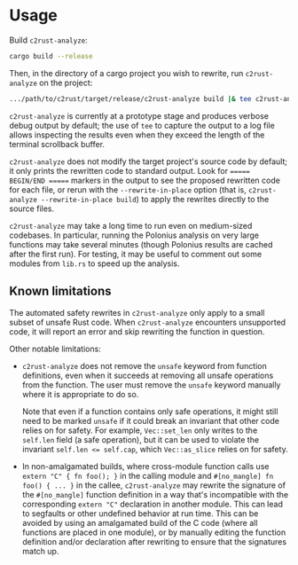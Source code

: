 # Usage

Build `c2rust-analyze`:

```sh
cargo build --release
```

Then, in the directory of a cargo project you wish to rewrite, run
`c2rust-analyze` on the project:

```sh
.../path/to/c2rust/target/release/c2rust-analyze build |& tee c2rust-analyze.log
```

`c2rust-analyze` is currently at a prototype stage and produces verbose debug
output by default; the use of `tee` to capture the output to a log file allows
inspecting the results even when they exceed the length of the terminal
scrollback buffer.

`c2rust-analyze` does not modify the target project's source code by default;
it only prints the rewritten code to standard output.  Look for `=====
BEGIN/END =====` markers in the output to see the proposed rewritten code for
each file, or rerun with the `--rewrite-in-place` option (that is,
`c2rust-analyze --rewrite-in-place build`) to apply the rewrites directly to
the source files.

`c2rust-analyze` may take a long time to run even on medium-sized codebases.
In particular, running the Polonius analysis on very large functions may take
several minutes (though Polonius results are cached after the first run).  For
testing, it may be useful to comment out some modules from `lib.rs` to speed up
the analysis.


## Known limitations

The automated safety rewrites in `c2rust-analyze` only apply to a small subset
of unsafe Rust code.  When `c2rust-analyze` encounters unsupported code, it
will report an error and skip rewriting the function in question.

Other notable limitations:

* `c2rust-analyze` does not remove the `unsafe` keyword from function
  definitions, even when it succeeds at removing all unsafe operations from the
  function.  The user must remove the `unsafe` keyword manually where it is
  appropriate to do so.

  Note that even if a function contains only safe operations, it might still
  need to be marked `unsafe` if it could break an invariant that other code
  relies on for safety.  For example, `Vec::set_len` only writes to the
  `self.len` field (a safe operation), but it can be used to violate the
  invariant `self.len <= self.cap`, which `Vec::as_slice` relies on for safety.

* In non-amalgamated builds, where cross-module function calls use `extern "C"
  { fn foo(); }` in the calling module and `#[no_mangle] fn foo() { ... }` in
  the callee, `c2rust-analyze` may rewrite the signature of the `#[no_mangle]`
  function definition in a way that's incompatible with the corresponding
  `extern "C"` declaration in another module.  This can lead to segfaults or
  other undefined behavior at run time.  This can be avoided by using an
  amalgamated build of the C code (where all functions are placed in one
  module), or by manually editing the function definition and/or declaration
  after rewriting to ensure that the signatures match up.
